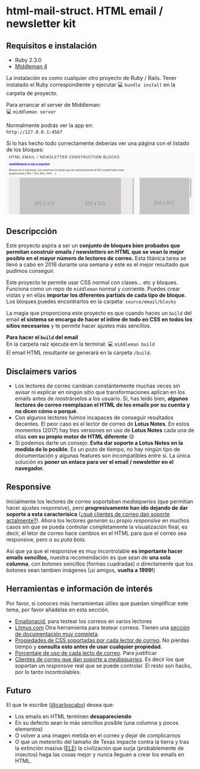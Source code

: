 html-mail-struct. HTML email / newsletter kit
=============================================

## Requisitos e instalación

- Ruby 2.3.0
- [Middleman 4](https://middlemanapp.com/)

La instalación es como cualquier otro proyecto de Ruby / Rails. Tener instalado el Ruby correspondiente y ejecutar 💻 `bundle install` en la carpeta de proyecto.

Para arrancar el server de Middleman:  
💻 `middleman server`

Normalmente podrás ver la app en:  
`http://127.0.0.1:4567`

Si lo has hecho todo correctamente deberías ver una página con el listado de los bloques:
![Página de bloqes](https://raw.githubusercontent.com/simplelogica/html-mail-struct/master/source/assets/images/snapshot.png)

## Descripcción

Este proyecto aspira a ser un **conjunto de bloques bien probados que permitan construir emails / newsletters en HTML que se vean lo mejor posible en el mayor número de lectores de correo.** Esta titánica tarea se llevó a cabo en 2016 durante una semana y este es el mejor resultado que pudimos conseguir.

Este proyecto te permite usar CSS normal con clases... etc y bloques. Funciona como un repo de `middleman` normal y corriente. Puedes crear vistas y en ellas **importar los diferentes partials de cada tipo de bloque.** Los bloques puedes encontrarlos en la carpeta: `source/email/blocks`

La magia que proporciona este proyecto es que cuando haces un `build` del email **el sistema se encarga de hacer el inline de todo en CSS en todos los sitios necesarios** y te permite hacer ajustes más sencillos.

**Para hacer el `build` del email**  
En la carpeta raiz ejecuta em la terminal: 💻 `middleman build`  
El email HTML resultante se generará en la carpeta `/build`.

## Disclaimers varios

- Los lectores de correo cambian constántemente muchas veces sin avisar ni explicar en ningún sitio que transformaciones aplican en los emails antes de mostrárselos a los usuario. Si, has leido bien, **algunos lectores de correo reemplazan el HTML de los emails por su cuenta y no dicen cómo o porqué**.
- Con algunos lectores fuimos incapaces de conseguir resultados decentes. El peor caso es el lector de correo de **Lotus Notes**. En estos momentos (2017) hay tres versiones en uso de **Lotus Notes** cada una de ellas **con su propio motor de HTML diferente** 😢
- Si podemos darte un consejo: **Evita dar soporte a Lotus Notes en la medida de lo posible**. Es un pozo de tiempo, no hay ningún tipo de documentación y algunas features son incompatibles entre si. La única solución es **poner un enlace para ver el email / newsletter en el navegador.**

## Responsive

Inicialmente los lectores de correo soportaban _mediaqueries_ (que permitían hacer ajustes responsive), pero **progresivamente han ido dejando de dar soporte a esta caracterísica** ([¿qué clientes de correo dan soporte actalmente?](https://litmus.com/help/email-clients/media-query-support/)). Ahora los lectores _generan_ su propio _responsive_ en muchos casos sin que se pueda controlar completamente la visualización final, es decir, el letor de correo hace cambios en el HTML para que el correo sea responsive, pero _a su puta bola_.

Así que ya que el responsive es muy incontrolable **es importante hacer emails sencillos,** nuestra recomendación es que sean de **una sola columna**, con botones sencillos (formas cuadradas) o directamente que los botones sean tambien imágenes (¡si amigos, **vuelta a 1999!**)

## Herramientas e información de interés

Por favor, si conoces más herramientas útiles que puedan simplificar este tema, por favor añádelas en esta sección.

- [Emailonacid](https://www.emailonacid.com/), para testear los correos en varios lectores
- [Litmus.com](https://litmus.com/) Otra herramienta para testear correos. Tienen una [sección de documentación muy completa](https://litmus.com/resources).
- [Propiedades de CSS soportadas por cada lector de correo](https://www.campaignmonitor.com/css/color-background/background-attachment/). No pierdas tiempo y **consulta esto antes de usar cualquier propiedad.**
- [Porcentaje de uso de cada lecto de correo](https://emailclientmarketshare.com/). Para justificar 
- [Clientes de correo que dan soporte a _mediaqueries_](https://litmus.com/help/email-clients/media-query-support/). Es decir los que soportan un _responsive_ real que se puede controlar. El resto son hacks, por lo tanto incontrolables.

## Futuro

El que te escribe ([@carloscabo](https://github.com/carloscabo)) desea que:
- Los emails en HTML terminen **desapareciendo**
- En su defecto sean lo más sencillos posible (una columna y pocos elementos)
- O volver a una imagen metida en el correo y dejar de complicarnos
- O que un meteorito del tamaño de Texas impacte contra la tierra y tras la extinción masiva ([ELE](https://es.wikipedia.org/wiki/Evento_ligado_a_la_extinci%C3%B3n)) la civilización que surja (probablemente de insectos) haga las cosas mejor y nunca lleguen a crear los emails en HTML.